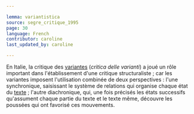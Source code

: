 ```yaml
---

lemma: variantistica
source: segre_critique_1995
page: 30
language: French
contributor: caroline
last_updated_by: caroline

---
```


En Italie, la critique des [variantes](variant.html) (_critica delle varianti_) a joué un rôle important dans l'établissement d'une critique structuraliste ; car les variantes imposent l'utilisation combinée de deux perspectives : l'une synchronique, saisissant le système de relations qui organise chaque état du  [texte](text.html) ; l'autre diachronique, qui, une fois précisés les états successifs qu'assument chaque partie du texte et le texte même, découvre les poussées qui ont favorisé ces mouvements.
